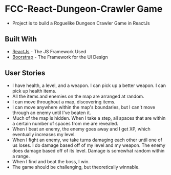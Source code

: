 # FCC-React-Dungeon-Crawler Game
* Project is to build a Roguelike Dungeon Crawler Game in ReactJs

## Built With
* [ReactJs](https://facebook.github.io/react/) - The JS Framework Used
* [Boorstrap](http://getbootstrap.com/) - The Framework for the UI Design



## User Stories
* I have health, a level, and a weapon. I can pick up a better weapon. I can pick up health items.
* All the items and enemies on the map are arranged at random.
* I can move throughout a map, discovering items.
* I can move anywhere within the map's boundaries, but I can't move through an enemy until I've beaten it.
* Much of the map is hidden. When I take a step, all spaces that are within a certain number of spaces from me are revealed.
* When I beat an enemy, the enemy goes away and I get XP, which eventually increases my level.
* When I fight an enemy, we take turns damaging each other until one of us loses. I do damage based off of my level and my weapon. The enemy does damage based off of its level. Damage is somewhat random within a range.
* When I find and beat the boss, I win.
* The game should be challenging, but theoretically winnable.
